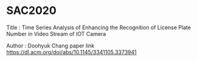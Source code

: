 # SAC2020
Title : Time Series Analysis of Enhancing the Recognition of License Plate Number in Video Stream of IOT Camera

Author : Doohyuk Chang
paper link
https://dl.acm.org/doi/abs/10.1145/3341105.3373941
